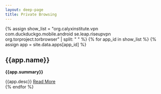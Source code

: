 ```yaml
---
layout: deep-page
title: Private Browsing
---
```


{% assign show_list = "org.calyxinstitute.vpn com.duckduckgo.mobile.android se.leap.riseupvpn org.torproject.torbrowser" | split: " " %}
{% for app_id in show_list %}
{% assign app = site.data.apps[app_id] %}
<div class="mb-4">
<h2>{{app.name}}</h2>
<p><b>{{app.summary}}</b></p>
{{app.desc}}
<a class="more" href="{{app.web}}">Read More</a>
</div>
{% endfor %}
